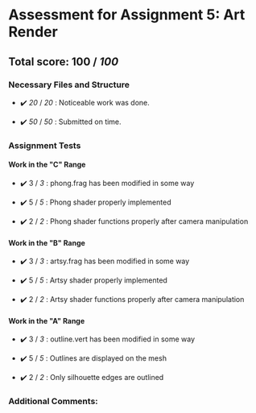 # Assessment for Assignment 5: Art Render

## Total score: 100 / _100_

### Necessary Files and Structure

+ :heavy_check_mark:  _20_ / _20_ :  Noticeable work was done.

+ :heavy_check_mark:  _50_ / _50_ :  Submitted on time.

### Assignment Tests

#### Work in the "C" Range

+ :heavy_check_mark:  3 / _3_ :  phong.frag has been modified in some way

+ :heavy_check_mark:  5 / _5_ :  Phong shader properly implemented

+ :heavy_check_mark:  2 / _2_ :  Phong shader functions properly after camera manipulation

#### Work in the "B" Range

+ :heavy_check_mark:  3 / _3_ :  artsy.frag has been modified in some way

+ :heavy_check_mark:  5 / _5_ :  Artsy shader properly implemented

+ :heavy_check_mark:  2 / _2_ :  Artsy shader functions properly after camera manipulation

#### Work in the "A" Range

+ :heavy_check_mark:  3 / _3_ :  outline.vert has been modified in some way

+ :heavy_check_mark:  5 / _5_ :  Outlines are displayed on the mesh

+ :heavy_check_mark:  2 / _2_ :  Only silhouette edges are outlined

### Additional Comments:

